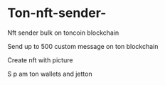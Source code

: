 # Ton-nft-sender-
Nft sender bulk on toncoin blockchain 

Send up to 500 custom message on ton blockchain 

Create nft with picture 


S p am ton wallets and jetton
